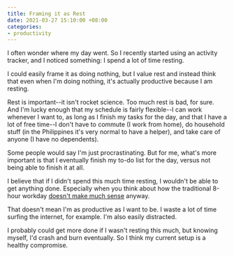 ```yaml
---
title: Framing it as Rest
date: 2021-03-27 15:10:00 +08:00
categories:
- productivity
---
```


I often wonder where my day went. So I recently started using an activity tracker, and I noticed something: I spend a lot of time resting.

I could easily frame it as doing nothing, but I value rest and instead think that even when I'm doing nothing, it's actually productive because I am resting.

Rest is important--it isn't rocket science. Too much rest is bad, for sure. And I'm lucky enough that my schedule is fairly flexible--I can work whenever I want to, as long as I finish my tasks for the day, and that I have a lot of free time--I don't have to commute (I work from home), do household stuff (in the Philippines it's very normal to have a helper), and take care of anyone (I have no dependents).

Some people would say I'm just procrastinating. But for me, what's more important is that I eventually finish my to-do list for the day, versus not being able to finish it at all.

I believe that if I didn't spend this much time resting, I wouldn't be able to get anything done. Especially when you think about how the traditional 8-hour workday [doesn't make much sense](https://youmatter.world/en/schedules-working-days-productivity/) anyway.

That doesn't mean I'm as productive as I want to be. I waste a lot of time surfing the internet, for example. I'm also easily distracted.

I probably could get more done if I wasn't resting this much, but knowing myself, I'd crash and burn eventually. So I think my current setup is a healthy compromise.